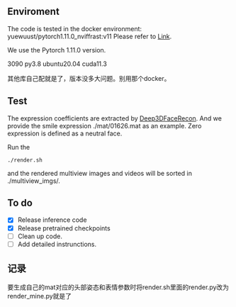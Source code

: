 ## Enviroment
The code is tested in the docker environment: yuewuust/pytorch1.11.0_nviffrast:v11
Please refer to [Link](https://hub.docker.com/r/yuewuust/pytorch1.11.0_nviffrast/tags).

We use the Pytorch 1.11.0 version.

3090 py3.8 ubuntu20.04 cuda11.3

其他库自己配就是了，版本没多大问题。别用那个docker。

## Test
The expression coefficients are extracted by [Deep3DFaceRecon](https://github.com/microsoft/Deep3DFaceReconstruction). And we provide the smile expression ./mat/01626.mat as an example. Zero expression is defined as a neutral face. 

Run the 
```
./render.sh
``` 
and the rendered multiview images and videos will be sorted in ./multiview_imgs/.

## To do

- [X] Release inference code
- [X] Release pretrained checkpoints
- [ ] Clean up code.
- [ ] Add detailed instrunctions.

## 记录
要生成自己的mat对应的头部姿态和表情参数时将render.sh里面的render.py改为render_mine.py就是了
